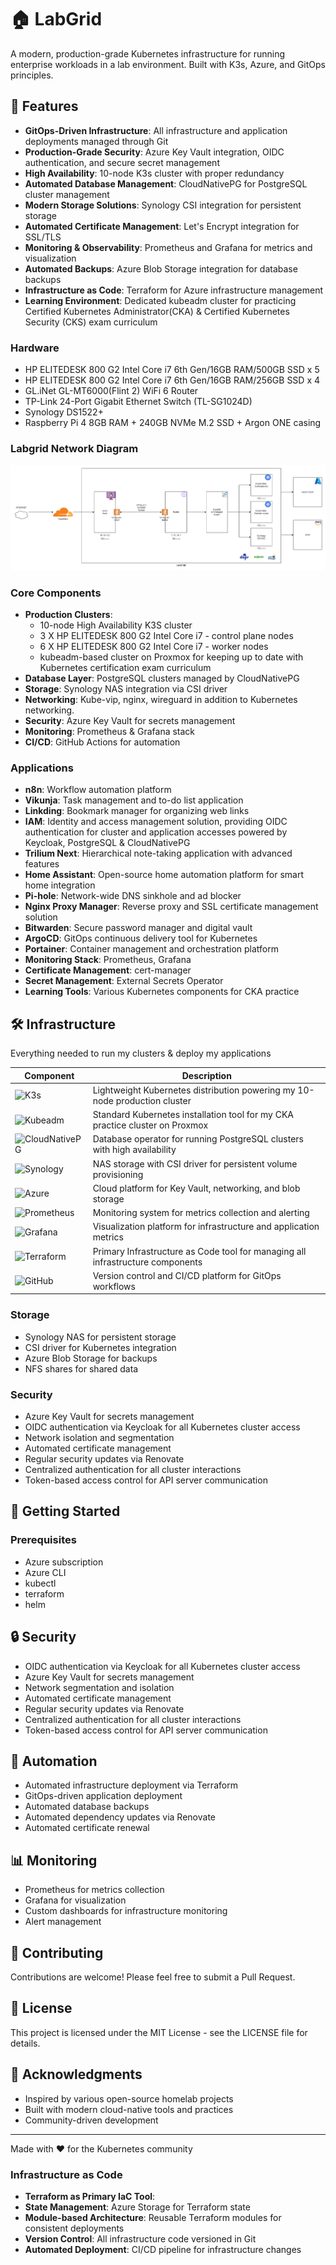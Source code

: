# 🏠 LabGrid

A modern, production-grade Kubernetes infrastructure for running enterprise workloads in a lab environment. Built with K3s, Azure, and GitOps principles.

## 🌟 Features

- **GitOps-Driven Infrastructure**: All infrastructure and application deployments managed through Git
- **Production-Grade Security**: Azure Key Vault integration, OIDC authentication, and secure secret management
- **High Availability**: 10-node K3s cluster with proper redundancy
- **Automated Database Management**: CloudNativePG for PostgreSQL cluster management
- **Modern Storage Solutions**: Synology CSI integration for persistent storage
- **Automated Certificate Management**: Let's Encrypt integration for SSL/TLS
- **Monitoring & Observability**: Prometheus and Grafana for metrics and visualization
- **Automated Backups**: Azure Blob Storage integration for database backups
- **Infrastructure as Code**: Terraform for Azure infrastructure management
- **Learning Environment**: Dedicated kubeadm cluster for practicing Certified Kubernetes Administrator(CKA) & Certified Kubernetes Security (CKS) exam curriculum

### Hardware

- HP ELITEDESK 800 G2 Intel Core i7 6th Gen/16GB RAM/500GB SSD x 5
- HP ELITEDESK 800 G2 Intel Core i7 6th Gen/16GB RAM/256GB SSD x 4
- GL.iNet GL-MT6000(Flint 2) WiFi 6 Router
- TP-Link 24-Port Gigabit Ethernet Switch (TL-SG1024D)
- Synology DS1522+
- Raspberry Pi 4 8GB RAM + 240GB NVMe M.2 SSD + Argon ONE casing


### Labgrid Network Diagram

![Labgrid Network Diagram](Documentation/images/labgrid_network.png)

### Core Components

- **Production Clusters**: 
  - 10-node High Availability K3S cluster
  - 3 X HP ELITEDESK 800 G2 Intel Core i7 - control plane nodes
  - 6 X HP ELITEDESK 800 G2 Intel Core i7 - worker nodes
  - kubeadm-based cluster on Proxmox for keeping up to date with Kubernetes certification exam curriculum
- **Database Layer**: PostgreSQL clusters managed by CloudNativePG
- **Storage**: Synology NAS integration via CSI driver
- **Networking**: Kube-vip, nginx, wireguard in addition to Kubernetes networking.
- **Security**: Azure Key Vault for secrets management
- **Monitoring**: Prometheus & Grafana stack
- **CI/CD**: GitHub Actions for automation

### Applications

- **n8n**: Workflow automation platform
- **Vikunja**: Task management and to-do list application
- **Linkding**: Bookmark manager for organizing web links
- **IAM**: Identity and access management solution, providing OIDC authentication for cluster  and application accesses powered by Keycloak, PostgreSQL & CloudNativePG
- **Trilium Next**: Hierarchical note-taking application with advanced features
- **Home Assistant**: Open-source home automation platform for smart home integration
- **Pi-hole**: Network-wide DNS sinkhole and ad blocker
- **Nginx Proxy Manager**: Reverse proxy and SSL certificate management solution
- **Bitwarden**: Secure password manager and digital vault
- **ArgoCD**: GitOps continuous delivery tool for Kubernetes
- **Portainer**: Container management and orchestration platform
- **Monitoring Stack**: Prometheus, Grafana
- **Certificate Management**: cert-manager
- **Secret Management**: External Secrets Operator
- **Learning Tools**: Various Kubernetes components for CKA practice

## 🛠️ Infrastructure

Everything needed to run my clusters & deploy my applications

| Component | Description |
|-----------|-------------|
| ![K3s](https://img.shields.io/badge/K3s-FFC107?style=for-the-badge&logo=kubernetes&logoColor=black) | Lightweight Kubernetes distribution powering my 10-node production cluster |
| ![Kubeadm](https://img.shields.io/badge/Kubeadm-326CE5?style=for-the-badge&logo=kubernetes&logoColor=white) | Standard Kubernetes installation tool for my CKA practice cluster on Proxmox |
| ![CloudNativePG](https://img.shields.io/badge/CloudNativePG-336791?style=for-the-badge&logo=postgresql&logoColor=white) | Database operator for running PostgreSQL clusters with high availability |
| ![Synology](https://img.shields.io/badge/Synology-1A1A1A?style=for-the-badge&logo=synology&logoColor=white) | NAS storage with CSI driver for persistent volume provisioning |
| ![Azure](https://img.shields.io/badge/Azure-0078D4?style=for-the-badge&logo=microsoftazure&logoColor=white) | Cloud platform for Key Vault, networking, and blob storage |
| ![Prometheus](https://img.shields.io/badge/Prometheus-E6522C?style=for-the-badge&logo=prometheus&logoColor=white) | Monitoring system for metrics collection and alerting |
| ![Grafana](https://img.shields.io/badge/Grafana-F46800?style=for-the-badge&logo=grafana&logoColor=white) | Visualization platform for infrastructure and application metrics |
| ![Terraform](https://img.shields.io/badge/Terraform-7B42BC?style=for-the-badge&logo=terraform&logoColor=white) | Primary Infrastructure as Code tool for managing all infrastructure components |
| ![GitHub](https://img.shields.io/badge/GitHub-181717?style=for-the-badge&logo=github&logoColor=white) | Version control and CI/CD platform for GitOps workflows |


### Storage

- Synology NAS for persistent storage
- CSI driver for Kubernetes integration
- Azure Blob Storage for backups
- NFS shares for shared data

### Security

- Azure Key Vault for secrets management
- OIDC authentication via Keycloak for all Kubernetes cluster access
- Network isolation and segmentation
- Automated certificate management
- Regular security updates via Renovate
- Centralized authentication for all cluster interactions
- Token-based access control for API server communication

## 🚀 Getting Started

### Prerequisites

- Azure subscription
- Azure CLI
- kubectl
- terraform
- helm


## 🔒 Security

- OIDC authentication via Keycloak for all Kubernetes cluster access
- Azure Key Vault for secrets management
- Network segmentation and isolation
- Automated certificate management
- Regular security updates via Renovate
- Centralized authentication for all cluster interactions
- Token-based access control for API server communication

## 🔄 Automation

- Automated infrastructure deployment via Terraform
- GitOps-driven application deployment
- Automated database backups
- Automated dependency updates via Renovate
- Automated certificate renewal

## 📊 Monitoring

- Prometheus for metrics collection
- Grafana for visualization
- Custom dashboards for infrastructure monitoring
- Alert management

## 🤝 Contributing

Contributions are welcome! Please feel free to submit a Pull Request.

## 📝 License

This project is licensed under the MIT License - see the LICENSE file for details.

## 🙏 Acknowledgments

- Inspired by various open-source homelab projects
- Built with modern cloud-native tools and practices
- Community-driven development

---

Made with ❤️ for the Kubernetes community

### Infrastructure as Code

- **Terraform as Primary IaC Tool**:
- **State Management**: Azure Storage for Terraform state
- **Module-based Architecture**: Reusable Terraform modules for consistent deployments
- **Version Control**: All infrastructure code versioned in Git
- **Automated Deployment**: CI/CD pipeline for infrastructure changes
